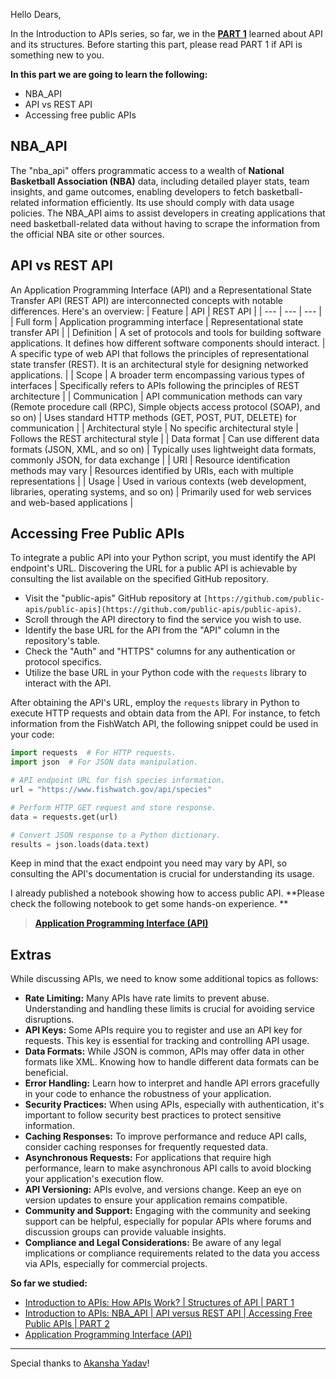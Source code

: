 Hello Dears,

In the Introduction to APIs series, so far, we in the [**PART 1**](https://github.com/tanvirnwu/Basics-of-APIs/blob/main/Introduction%20to%20APIs%3A%20How%20API%20Work%3F%20%7C%20Structures%20of%20API%20%7C%20PART%201.md) learned about API and its structures. Before starting this part, please read PART 1 if API is something new to you.

**In this part we are going to learn the following:**
- NBA_API
- API vs REST API
- Accessing free public APIs

## **NBA_API**
The "nba_api" offers programmatic access to a wealth of **National Basketball Association (NBA)** data, including detailed player stats, team insights, and game outcomes, enabling developers to fetch basketball-related information efficiently. Its use should comply with data usage policies. The NBA_API aims to assist developers in creating applications that need basketball-related data without having to scrape the information from the official NBA site or other sources.

## **API vs REST API**
An Application Programming Interface (API) and a Representational State Transfer API (REST API) are interconnected concepts with notable differences. Here's an overview:
| Feature | API | REST API |
| --- | --- | --- |
| Full form | Application programming interface | Representational state transfer API |
| Definition | 	A set of protocols and tools for building software applications. It defines how different software components should interact. | A specific type of web API that follows the principles of representational state transfer (REST). It is an architectural style for designing networked applications. |
| Scope | A broader term encompassing various types of interfaces | Specifically refers to APIs following the principles of REST architecture |
| Communication | API communication methods can vary (Remote procedure call (RPC), Simple objects access protocol (SOAP), and so on) | Uses standard HTTP methods (GET, POST, PUT, DELETE) for communication |
| Architectural style | No specific architectural style | Follows the REST architectural style |
| Data format | Can use different data formats (JSON, XML, and so on) | Typically uses lightweight data formats, commonly JSON, for data exchange |
| URI | Resource identification methods may vary | Resources identified by URIs, each with multiple representations |
| Usage | Used in various contexts (web development, libraries, operating systems, and so on) | Primarily used for web services and web-based applications |


## **Accessing Free Public APIs**
To integrate a public API into your Python script, you must identify the API endpoint's URL. Discovering the URL for a public API is achievable by consulting the list available on the specified GitHub repository.

- Visit the "public-apis" GitHub repository at `[https://github.com/public-apis/public-apis](https://github.com/public-apis/public-apis)`.
- Scroll through the API directory to find the service you wish to use.
- Identify the base URL for the API from the "API" column in the repository's table.
- Check the "Auth" and "HTTPS" columns for any authentication or protocol specifics.
- Utilize the base URL in your Python code with the `requests` library to interact with the API.

After obtaining the API's URL, employ the `requests` library in Python to execute HTTP requests and obtain data from the API. For instance, to fetch information from the FishWatch API, the following snippet could be used in your code:

```python
import requests  # For HTTP requests.
import json  # For JSON data manipulation.

# API endpoint URL for fish species information.
url = "https://www.fishwatch.gov/api/species"

# Perform HTTP GET request and store response.
data = requests.get(url)

# Convert JSON response to a Python dictionary.
results = json.loads(data.text)
```
Keep in mind that the exact endpoint you need may vary by API, so consulting the API's documentation is crucial for understanding its usage.

I already published a notebook showing how to access public API. **Please check the following notebook to get some hands-on experience. **
>[**Application Programming Interface (API)**](https://www.kaggle.com/code/tanvirnwu/application-programming-interface-api?scriptVersionId=164232017)

## Extras
While discussing APIs, we need to know some additional topics as follows:
- **Rate Limiting:** Many APIs have rate limits to prevent abuse. Understanding and handling these limits is crucial for avoiding service disruptions.
- **API Keys:** Some APIs require you to register and use an API key for requests. This key is essential for tracking and controlling API usage.
- **Data Formats:** While JSON is common, APIs may offer data in other formats like XML. Knowing how to handle different data formats can be beneficial.
- **Error Handling:** Learn how to interpret and handle API errors gracefully in your code to enhance the robustness of your application.
- **Security Practices:** When using APIs, especially with authentication, it's important to follow security best practices to protect sensitive information.
- **Caching Responses:** To improve performance and reduce API calls, consider caching responses for frequently requested data.
- **Asynchronous Requests:** For applications that require high performance, learn to make asynchronous API calls to avoid blocking your application's execution flow.
- **API Versioning:** APIs evolve, and versions change. Keep an eye on version updates to ensure your application remains compatible.
- **Community and Support:** Engaging with the community and seeking support can be helpful, especially for popular APIs where forums and discussion groups can provide valuable insights.
- **Compliance and Legal Considerations:** Be aware of any legal implications or compliance requirements related to the data you access via APIs, especially for commercial projects.


**So far we studied:**
- [Introduction to APIs: How APIs Work? | Structures of API | PART 1](https://github.com/tanvirnwu/Basics-of-APIs/blob/main/Introduction%20to%20APIs%3A%20How%20API%20Work%3F%20%7C%20Structures%20of%20API%20%7C%20PART%201.md) 
- [Introduction to APIs: NBA_API | API versus REST API | Accessing Free Public APIs | PART 2](https://github.com/tanvirnwu/Basics-of-APIs/blob/main/Introduction%20to%20APIs%3A%20NBA_API%20%7C%20API%20versus%20REST%20API%20%7C%20Accessing%20Free%20Public%20APIs%20%7C%20PART%202.md)
- [Application Programming Interface (API)](https://github.com/tanvirnwu/Basics-of-APIs/blob/main/Application%20Programming%20Interface%20(API).ipynb)


----------------
Special thanks to [Akansha Yadav](https://www.linkedin.com/in/akansha-yadav-4bb7321a9)!
